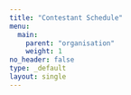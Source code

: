 ```yaml
---
title: "Contestant Schedule"
menu:
  main:
    parent: "organisation"
    weight: 1
no_header: false
type: _default
layout: single
---
```


<!-- {{<section title="Wednesday, October 11th" >}}

|                        Time |                      |
| --------------------------: | :------------------- |
| **14:00&nbsp;–&nbsp;15:00** | Arrivals / Free time |
| **15:00&nbsp;–&nbsp;16:30** | Practice session     |
| **16:30&nbsp;–&nbsp;18:00** | Opening ceremony     |
| **18:30&nbsp;–&nbsp;19:30** | Dinner at MOXA       |


{{<section title="Thursday, October 12th" >}}

|                        Time |                                 |
| --------------------------: | :------------------------------ |
| **07:00&nbsp;–&nbsp;07:45** | Breakfast at MOXA               |
| **07:45&nbsp;–&nbsp;08.15** | Transportation to contest place |
| **08.30&nbsp;–&nbsp;13.30** | Competition                     |
| **14:00&nbsp;–&nbsp;15:00** | Lunch at MOXA                   |
| **15:00&nbsp;–&nbsp;18.30** | Free time                       |
| **18.30&nbsp;–&nbsp;19:30** | Dinner at MOXA                  |



{{<section title="Friday, October 13th" >}}

|                        Time |                                                        |
| --------------------------: | :----------------------------------------------------- |
| **07:00&nbsp;–&nbsp;07:45** | Breakfast at MOXA                                      |
| **07:45&nbsp;–&nbsp;08.15** | Transportation to contest place                        |
| **08:30&nbsp;–&nbsp;13:30** | Competition                                            |
| **13:30&nbsp;–&nbsp;15:00** | Lunch at MOXA                                          |
| **15:00&nbsp;–&nbsp;17:00** | Free time                                              |
| **17:00&nbsp;–&nbsp;18:30** | Closing Ceremony                                       |
| **18:30&nbsp;–&nbsp;20:30** | Farewell banquet at "Tudor Vianu” National High School |



{{<section title="Saturday, October 14th" >}}

|                        Time |                   |
| --------------------------: | :---------------- |
| **08:00&nbsp;–&nbsp;09:00** | Breakfast at MOXA |
|                             | Departure         | -->
